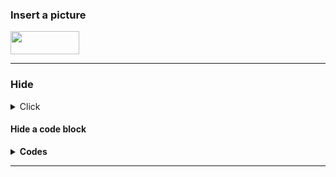 ### Insert a picture

<div align=left><img src=https://upload.wikimedia.org/wikipedia/commons/thumb/2/2f/Google_2015_logo.svg/220px-Google_2015_logo.svg.png height=37 width=110></div>

---

### Hide
<details>
  <summary>Click</summary>
Hello
</details>

#### Hide a code block
<details>
  <summary><b>Codes</b></summary>
  <pre><code> 
print("Hello world")
    </code></pre>
</details>

---
